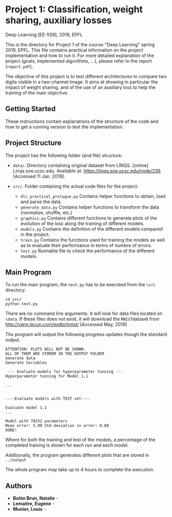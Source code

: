 # Project 1: Classification, weight sharing, auxiliary losses
Deep Learning [EE-559], 2019, EPFL

This is the directory for Project 1 of the course "Deep Learning" spring 2019, EPFL. This file contains practical information on the project implementation and how to run it. For more detailed explanation of the project (goals, implemented algorithms, ...), please refer to the report (`report.pdf`). 

The objective of this project is to test different architectures to compare two digits visible in a two-channel image. It aims at showing in particular the impact of weight sharing, and of the use of an auxiliary loss to help the training of the main objective.
## Getting Started

These instructions contain explanations of the structure of the code and how to get a running version to test the implementation. 


## Project Structure

The project has the following folder (and file) structure:

* `data/`. Directory containing original dataset from LINQS. [online] Linqs.soe.ucsc.edu. Available at: https://linqs.soe.ucsc.edu/node/236 [Accessed 11 Jan. 2019].

* `src/`. Folder containing the actual code files for the project:
    * `dlc_practical_prologue.py` Contains helper functions to obtain, load and parse the data.
    * `generate_data.py` Contains helper functions to transform the data (normalize, shuffle, etc.)
    * `graphics.py` Contains different functions to generate plots of the evolution of the loss along the training of different models.
    * `models.py` Contains the definition of the different models compared in the project. 
    * `train.py` Contains the functions used for training the models as well as to evaluate their performance in terms of numbre of errors. 
    * `test.py` Runnable file to check the performance of the different models. 
    

## Main Program

To run the main program, the `test.py` has to be executed from the `\src` directory:
```
cd src/
python test.py
``` 

There are no command line arguments. It will look for data files located on `\data`. If these files does not exist, it will download the `MNIST`dataset from http://yann.lecun.com/exdb/mnist/ [Accessed May, 2019]

The program will output the following progress updates though the standard output. 

```
ATTENTION: PLOTS WILL NOT BE SHOWN.
ALL OF THEM ARE STOREM IN THE OUTPUT FOLDER
Generate data
Generate Variables

 --- Evaluate models for hyperparameter tunning ---
Hyperparameter tunning for Model 1.1

...


----Evaluate models with TEST set----

Evaluate model 1.1
...

Model with 70332 parameters
Mean error: 5.90 Std deviation in error: 0.88
DONE!
```

Where for both the training and test of the models, a percentage of the completed training is shown for each run and each model. 

Additionally, the program generates different plots that are stored in `../output`

The whole program may take up to 4 hours to complete the execution. 


## Authors

* **Bolón Brun, Natalie** - 
* **Lemaitre, Eugène** - 
* **Munier, Louis** - 






